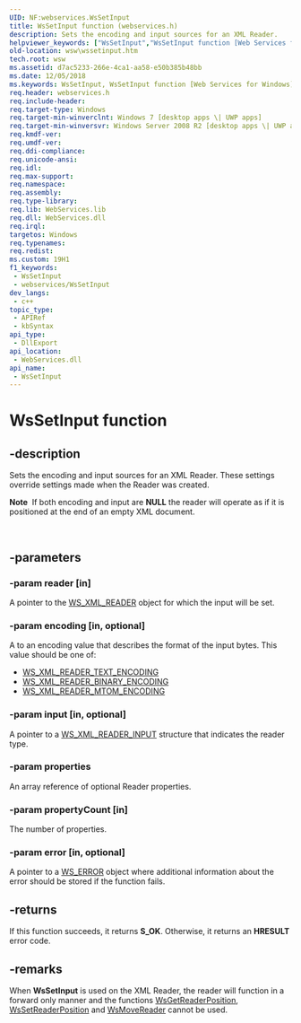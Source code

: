 ```yaml
---
UID: NF:webservices.WsSetInput
title: WsSetInput function (webservices.h)
description: Sets the encoding and input sources for an XML Reader.
helpviewer_keywords: ["WsSetInput","WsSetInput function [Web Services for Windows]","webservices/WsSetInput","wsw.wssetinput"]
old-location: wsw\wssetinput.htm
tech.root: wsw
ms.assetid: d7ac5233-266e-4ca1-aa58-e50b385b48bb
ms.date: 12/05/2018
ms.keywords: WsSetInput, WsSetInput function [Web Services for Windows], webservices/WsSetInput, wsw.wssetinput
req.header: webservices.h
req.include-header: 
req.target-type: Windows
req.target-min-winverclnt: Windows 7 [desktop apps \| UWP apps]
req.target-min-winversvr: Windows Server 2008 R2 [desktop apps \| UWP apps]
req.kmdf-ver: 
req.umdf-ver: 
req.ddi-compliance: 
req.unicode-ansi: 
req.idl: 
req.max-support: 
req.namespace: 
req.assembly: 
req.type-library: 
req.lib: WebServices.lib
req.dll: WebServices.dll
req.irql: 
targetos: Windows
req.typenames: 
req.redist: 
ms.custom: 19H1
f1_keywords:
 - WsSetInput
 - webservices/WsSetInput
dev_langs:
 - c++
topic_type:
 - APIRef
 - kbSyntax
api_type:
 - DllExport
api_location:
 - WebServices.dll
api_name:
 - WsSetInput
---
```


# WsSetInput function


## -description

Sets the encoding and input sources for an XML  Reader.
      These settings override settings made when the Reader was created.<div class="alert"><b>Note</b>  If both encoding and input are <b>NULL</b> the reader will operate as if it is positioned at the end of an empty XML document.
      </div>
<div> </div>

## -parameters

### -param reader [in]

A pointer to the <a href="https://docs.microsoft.com/windows/desktop/wsw/ws-xml-reader">WS_XML_READER</a> object for which the input will be set.

### -param encoding [in, optional]

A to an encoding value that describes the format of the input bytes.  This value should be one of:<ul>
<li>
<a href="/windows/win32/api/webservices/ns-webservices-ws_xml_reader_text_encoding">WS_XML_READER_TEXT_ENCODING</a>
</li>
<li>
<a href="/windows/win32/api/webservices/ns-webservices-ws_xml_reader_binary_encoding">WS_XML_READER_BINARY_ENCODING</a>
</li>
<li>
<a href="/windows/win32/api/webservices/ns-webservices-ws_xml_reader_mtom_encoding">WS_XML_READER_MTOM_ENCODING</a>
</li>
</ul>

### -param input [in, optional]

A pointer to a <a href="https://docs.microsoft.com/windows/desktop/api/webservices/ns-webservices-ws_xml_reader_input">WS_XML_READER_INPUT</a> structure that indicates the reader type.

### -param properties

An array reference of optional Reader properties.

### -param propertyCount [in]

The number of properties.

### -param error [in, optional]

A  pointer to a <a href="https://docs.microsoft.com/windows/desktop/wsw/ws-error">WS_ERROR</a> object where additional information about the error should be stored if the function fails.

## -returns

If this function succeeds, it returns <b xmlns:loc="http://microsoft.com/wdcml/l10n">S_OK</b>. Otherwise, it returns an <b xmlns:loc="http://microsoft.com/wdcml/l10n">HRESULT</b> error code.

## -remarks

When <b>WsSetInput</b> is used on the XML Reader, the reader will function in a forward only manner and
        the functions <a href="https://docs.microsoft.com/windows/desktop/api/webservices/nf-webservices-wsgetreaderposition">WsGetReaderPosition</a>, <a href="https://docs.microsoft.com/windows/desktop/api/webservices/nf-webservices-wssetreaderposition">WsSetReaderPosition</a> and <a href="https://docs.microsoft.com/windows/desktop/api/webservices/nf-webservices-wsmovereader">WsMoveReader</a> cannot be used.

